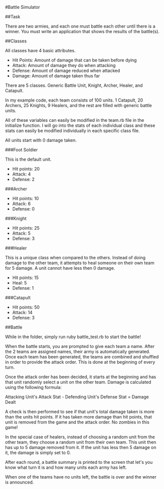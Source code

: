 #Battle Simulator

##Task

There are two armies, and each one must battle each other until there is a winner. You must write an application that shows the results of the battle(s).

##Classes

All classes have 4 basic attributes.

* Hit Points: Amount of damage that can be taken before dying
* Attack: Amount of damage they do when attacking
* Defense: Amount of damage reduced when attacked
* Damage: Amount of damage taken thus far

There are 5 classes. Generic Battle Unit, Knight, Archer, Healer, and Catapult.

In my example code, each team consists of 100 units. 1 Catapult, 20 Archers, 25 Knights, 9 Healers, and the rest are filled with generic battle units.

All of these variables can easily be modified in the team.rb file in the initialize function. I will go into the stats of each individual class and these stats can easily be modified individually in each specific class file.

All units start with 0 damage taken.

###Foot Soldier

This is the default unit.

* Hit points: 20
* Attack: 4
* Defense: 2

###Archer

* Hit points: 10
* Attack: 6
* Defense: 0

###Knight

* Hit points: 25
* Attack: 5
* Defense: 3

###Healer

This is a unique class when compared to the others. Instead of doing damage to the other team, it attempts to heal someone on their own team for 5 damage. A unit cannot have less then 0 damage.

* Hit points: 15
* Heal: 5
* Defense: 1

###Catapult

* Hit points: 50
* Attack: 14
* Defense: 3

##Battle

While in the folder, simply run ruby battle_test.rb to start the battle!

When the battle starts, you are prompted to give each team a name. After the 2 teams are assigned names, their army is automatically generated. Once each team has been generated, the teams are combined and shuffled in order to provide the attack order. This is done at the beginning of every turn.

Once the attack order has been decided, it starts at the beginning and has that unit randomly select a unit on the other team. Damage is calculated using the following formula:

Attacking Unit's Attack Stat - Defending Unit's Defense Stat = Damage Dealt

A check is then performed to see if that unit's total damage taken is more than the units hit points. If it has taken more damage than hit points, that unit is removed from the game and the attack order. No zombies in this game!

In the special case of healers, instead of choosing a random unit from the other team, they choose a random unit from their own team. This unit then has up to 5 damage removed from it. If the unit has less then 5 damage on it, the damage is simply set to 0.

After each round, a battle summary is printed to the screen that let's you know what turn it is and how many units each army has left.

When one of the teams have no units left, the battle is over and the winner is announced.